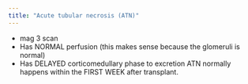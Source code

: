 ```yaml
---
title: "Acute tubular necrosis (ATN)"
---
```

- mag 3 scan
- Has NORMAL perfusion (this makes sense because the glomeruli is normal)
- Has DELAYED corticomedullary phase to excretion
ATN normally happens within the FIRST WEEK after transplant.

